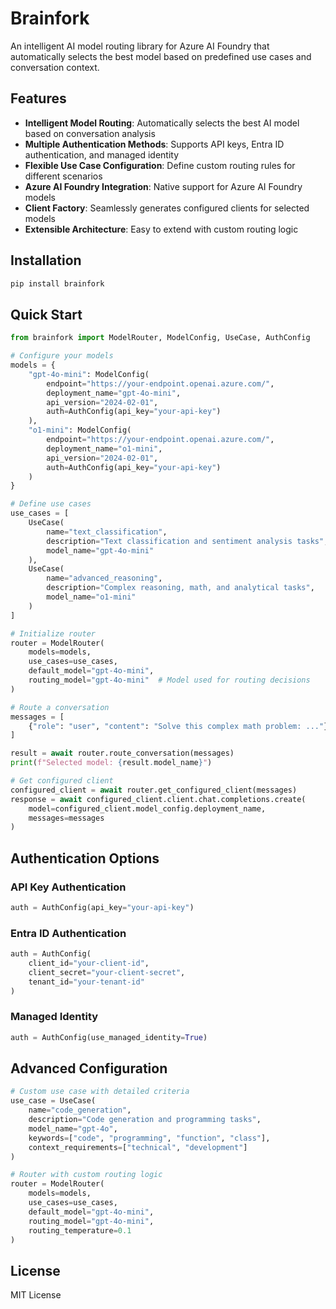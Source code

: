 # Brainfork

An intelligent AI model routing library for Azure AI Foundry that automatically selects the best model based on predefined use cases and conversation context.

## Features

- **Intelligent Model Routing**: Automatically selects the best AI model based on conversation analysis
- **Multiple Authentication Methods**: Supports API keys, Entra ID authentication, and managed identity
- **Flexible Use Case Configuration**: Define custom routing rules for different scenarios
- **Azure AI Foundry Integration**: Native support for Azure AI Foundry models
- **Client Factory**: Seamlessly generates configured clients for selected models
- **Extensible Architecture**: Easy to extend with custom routing logic

## Installation

```bash
pip install brainfork
```

## Quick Start

```python
from brainfork import ModelRouter, ModelConfig, UseCase, AuthConfig

# Configure your models
models = {
    "gpt-4o-mini": ModelConfig(
        endpoint="https://your-endpoint.openai.azure.com/",
        deployment_name="gpt-4o-mini",
        api_version="2024-02-01",
        auth=AuthConfig(api_key="your-api-key")
    ),
    "o1-mini": ModelConfig(
        endpoint="https://your-endpoint.openai.azure.com/",
        deployment_name="o1-mini", 
        api_version="2024-02-01",
        auth=AuthConfig(api_key="your-api-key")
    )
}

# Define use cases
use_cases = [
    UseCase(
        name="text_classification",
        description="Text classification and sentiment analysis tasks",
        model_name="gpt-4o-mini"
    ),
    UseCase(
        name="advanced_reasoning", 
        description="Complex reasoning, math, and analytical tasks",
        model_name="o1-mini"
    )
]

# Initialize router
router = ModelRouter(
    models=models,
    use_cases=use_cases,
    default_model="gpt-4o-mini",
    routing_model="gpt-4o-mini"  # Model used for routing decisions
)

# Route a conversation
messages = [
    {"role": "user", "content": "Solve this complex math problem: ..."}
]

result = await router.route_conversation(messages)
print(f"Selected model: {result.model_name}")

# Get configured client
configured_client = await router.get_configured_client(messages)
response = await configured_client.client.chat.completions.create(
    model=configured_client.model_config.deployment_name,
    messages=messages
)
```

## Authentication Options

### API Key Authentication
```python
auth = AuthConfig(api_key="your-api-key")
```

### Entra ID Authentication  
```python
auth = AuthConfig(
    client_id="your-client-id",
    client_secret="your-client-secret",
    tenant_id="your-tenant-id"
)
```

### Managed Identity
```python
auth = AuthConfig(use_managed_identity=True)
```

## Advanced Configuration

```python
# Custom use case with detailed criteria
use_case = UseCase(
    name="code_generation",
    description="Code generation and programming tasks",
    model_name="gpt-4o",
    keywords=["code", "programming", "function", "class"],
    context_requirements=["technical", "development"]
)

# Router with custom routing logic
router = ModelRouter(
    models=models,
    use_cases=use_cases,
    default_model="gpt-4o-mini",
    routing_model="gpt-4o-mini",
    routing_temperature=0.1
)
```

## License

MIT License
